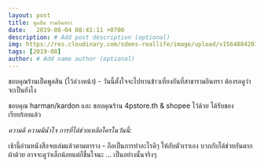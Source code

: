 ```yaml
---
layout: post
title: พูลสิน รามอินทรา
date:   2019-08-04 08:41:11 +0700
description: # Add post description (optional)
img: https://res.cloudinary.com/sdees-reallife/image/upload/v1564884201/IMG_20190804_085805.jpg # Add image post (optional)
tags: [2019-08]
author: # Add name author (optional)
---
```

ขอบคุณร้านเป็ดพูลสิน (ไว้ล่วงหน้า) - วันนี้ตั้งใจจะไปทานข้าวเที่ยงกันที่สาขารามอินทรา ต้องรอดูว่าจะเป็นยังไง

ขอบคุณ harman/kardon และ ขอบคุณร้าน 4pstore.th & shopee ไว้ด้วย ได้รับของเรียบร้อยแล้ว

<i class="fa fa-child" style="color:plum"></i>

*ความดี ความมีน้ำใจ การที่ได้ช่วยเหลือใครในวันนี้*:

เช้านี้อ่านหนังสือจบเล่มแล้วตามตาราง - ถือเป็นการทำอะไรดีๆ ให้กับตัวเราเอง บวกกับได้ช่วยกันตากผ้าด้วย อาจจะดูว่าเล็กน้อยแต่ก็ชื่นใจนะ ... เป็นอย่างนั้นจริงๆ

